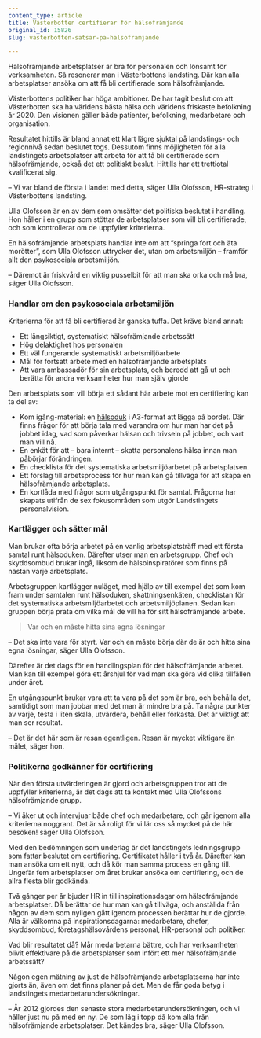 ```yaml
---
content_type: article
title: Västerbotten certifierar för hälsofrämjande
original_id: 15826
slug: vasterbotten-satsar-pa-halsoframjande

---
```


Hälsofrämjande arbetsplatser är bra för personalen och lönsamt för verksamheten. Så resonerar man i Västerbottens landsting. Där kan alla arbetsplatser ansöka om att få bli certifierade som hälsofrämjande.

Västerbottens politiker har höga ambitioner. De har tagit beslut om att Västerbotten ska ha världens bästa hälsa och världens friskaste befolkning år 2020. Den visionen gäller både patienter, befolkning, medarbetare och organisation.

Resultatet hittills är bland annat ett klart lägre sjuktal på landstings- och regionnivå sedan beslutet togs. Dessutom finns möjligheten för alla landstingets arbetsplatser att arbeta för att få bli certifierade som hälsofrämjande, också det ett politiskt beslut. Hittills har ett trettiotal kvalificerat sig.

– Vi var bland de första i landet med detta, säger Ulla Olofsson, HR-strateg i Västerbottens landsting.

Ulla Olofsson är en av dem som omsätter det politiska beslutet i handling. Hon håller i en grupp som stöttar de arbetsplatser som vill bli certifierade, och som kontrollerar om de uppfyller kriterierna.

En hälsofrämjande arbetsplats handlar inte om att “springa fort och äta morötter”, som Ulla Olofsson uttrycker det, utan om arbetsmiljön – framför allt den psykosociala arbetsmiljön.

– Däremot är friskvård en viktig pusselbit för att man ska orka och må bra, säger Ulla Olofsson.

### Handlar om den psykosociala arbetsmiljön

Kriterierna för att få bli certifierad är ganska tuffa. Det krävs bland annat:

*   Ett långsiktigt, systematiskt hälsofrämjande arbetssätt
*   Hög delaktighet hos personalen
*   Ett väl fungerande systematiskt arbetsmiljöarbete
*   Mål för fortsatt arbete med en hälsofrämjande arbetsplats
*   Att vara ambassadör för sin arbetsplats, och beredd att gå ut och berätta för andra verksamheter hur man själv gjorde

Den arbetsplats som vill börja ett sådant här arbete mot en certifiering kan ta del av:

*   Kom igång-material: en [hälsoduk](http://www.liv.se/globalassets/global/jobb-utbildning-och-forskning/jobba-med-oss/halsoframjande-arbetsplatser/halsoduk.pdf) i A3-format att lägga på bordet. Där finns frågor för att börja tala med varandra om hur man har det på jobbet idag, vad som påverkar hälsan och trivseln på jobbet, och vart man vill nå.
*   En enkät för att – bara internt – skatta personalens hälsa innan man påbörjar förändringen.
*   En checklista för det systematiska arbetsmiljöarbetet på arbetsplatsen.
*   Ett förslag till arbetsprocess för hur man kan gå tillväga för att skapa en hälsofrämjande arbetsplats.
*   En kortlåda med frågor som utgångspunkt för samtal. Frågorna har skapats utifrån de sex fokusområden som utgör Landstingets personalvision.

### Kartlägger och sätter mål

Man brukar ofta börja arbetet på en vanlig arbetsplatsträff med ett första samtal runt hälsoduken. Därefter utser man en arbetsgrupp. Chef och skyddsombud brukar ingå, liksom de hälsoinspiratörer som finns på nästan varje arbetsplats.

Arbetsgruppen kartlägger nuläget, med hjälp av till exempel det som kom fram under samtalen runt hälsoduken, skattningsenkäten, checklistan för det systematiska arbetsmiljöarbetet och arbetsmiljöplanen. Sedan kan gruppen börja prata om vilka mål de vill ha för sitt hälsofrämjande arbete.

> Var och en måste hitta sina egna lösningar

– Det ska inte vara för styrt. Var och en måste börja där de är och hitta sina egna lösningar, säger Ulla Olofsson.

Därefter är det dags för en handlingsplan för det hälsofrämjande arbetet. Man kan till exempel göra ett årshjul för vad man ska göra vid olika tillfällen under året.

En utgångspunkt brukar vara att ta vara på det som är bra, och behålla det, samtidigt som man jobbar med det man är mindre bra på. Ta några punkter av varje, testa i liten skala, utvärdera, behåll eller förkasta. Det är viktigt att man ser resultat.

– Det är det här som är resan egentligen. Resan är mycket viktigare än målet, säger hon.

### Politikerna godkänner för certifiering

När den första utvärderingen är gjord och arbetsgruppen tror att de uppfyller kriterierna, är det dags att ta kontakt med Ulla Olofssons hälsofrämjande grupp.

– Vi åker ut och intervjuar både chef och medarbetare, och går igenom alla kriterierna noggrant. Det är så roligt för vi lär oss så mycket på de här besöken! säger Ulla Olofsson.

Med den bedömningen som underlag är det landstingets ledningsgrupp som fattar beslutet om certifiering. Certifikatet håller i två år. Därefter kan man ansöka om ett nytt, och då kör man samma process en gång till. Ungefär fem arbetsplatser om året brukar ansöka om certifiering, och de allra flesta blir godkända.

Två gånger per år bjuder HR in till inspirationsdagar om hälsofrämjande arbetsplatser. Då berättar de hur man kan gå tillväga, och anställda från någon av dem som nyligen gått igenom processen berättar hur de gjorde. Alla är välkomna på inspirationsdagarna: medarbetare, chefer, skyddsombud, företagshälsovårdens personal, HR-personal och politiker.

Vad blir resultatet då? Mår medarbetarna bättre, och har verksamheten blivit effektivare på de arbetsplatser som infört ett mer hälsofrämjande arbetssätt?

Någon egen mätning av just de hälsofrämjande arbetsplatserna har inte gjorts än, även om det finns planer på det. Men de får goda betyg i landstingets medarbetarundersökningar.

– År 2012 gjordes den senaste stora medarbetarundersökningen, och vi håller just nu på med en ny. De som låg i topp då kom alla från hälsofrämjande arbetsplatser. Det kändes bra, säger Ulla Olofsson.

